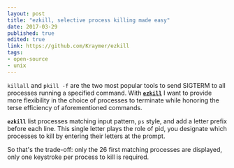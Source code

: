 ```yaml
--- 
layout: post
title: "ezkill, selective process killing made easy"
date: 2017-03-29
published: true
edited: true
link: https://github.com/Kraymer/ezkill
tags:
- open-source
- unix
---
```

`killall` and `pkill -f` are the two most popular tools to send SIGTERM to all 
processes running a specified command.
With [**`ezkill`**](https://github.com/Kraymer/ezkill) I want to provide more 
flexibility in the choice of processes to terminate while honoring the terse
efficiency of aforementioned commands.

**`ezkill`** list processes matching input pattern, `ps` style, 
and add a letter prefix before each line. 
This single letter plays the role of pid, you designate which processes to kill 
by entering their letters at the prompt. 

<script type="text/javascript" src="https://asciinema.org/a/5dxi20xzerjxhw2fn1tdhqi47.js" id="asciicast-5dxi20xzerjxhw2fn1tdhqi47" async></script>

So that's the trade-off: only the 26 first matching processes are displayed, 
only one keystroke per process to kill is required. 

